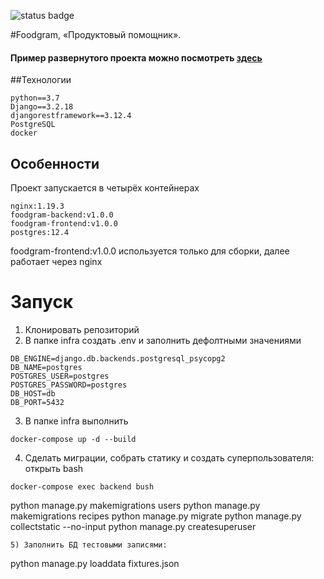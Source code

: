 ![status badge](https://github.com/skhamatulin/foodgram-project-react/actions/workflows/main.yml/badge.svg)


#Foodgram, «Продуктовый помощник».

#### Пример развернутого проекта можно посмотреть [здесь](http://158.160.8.22/)

##Технологии
```
python==3.7
Django==3.2.18
djangorestframework==3.12.4
PostgreSQL
docker
```

## Особенности
Проект запускается в четырёх контейнерах
```
nginx:1.19.3
foodgram-backend:v1.0.0
foodgram-frontend:v1.0.0
postgres:12.4
```

foodgram-frontend:v1.0.0 используется только для сборки, далее работает через nginx

# Запуск
1) Клонировать репозиторий
2) В папке infra создать .env и заполнить дефолтными значениями
```
DB_ENGINE=django.db.backends.postgresql_psycopg2
DB_NAME=postgres
POSTGRES_USER=postgres
POSTGRES_PASSWORD=postgres
DB_HOST=db
DB_PORT=5432
```
3) В папке infra выполнить
```
docker-compose up -d --build
```

4) Сделать миграции, собрать статику и создать суперпользователя:
открыть bash
```
docker-compose exec backend bush
```
python manage.py makemigrations users
python manage.py makemigrations recipes
python manage.py migrate
python manage.py collectstatic --no-input
python manage.py createsuperuser
```
5) Заполнить БД тестовыми записями:
```
python manage.py loaddata fixtures.json
```
